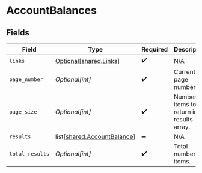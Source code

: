 # AccountBalances


## Fields

| Field                                                                    | Type                                                                     | Required                                                                 | Description                                                              |
| ------------------------------------------------------------------------ | ------------------------------------------------------------------------ | ------------------------------------------------------------------------ | ------------------------------------------------------------------------ |
| `links`                                                                  | [Optional[shared.Links]](undefined/models/shared/links.md)               | :heavy_check_mark:                                                       | N/A                                                                      |
| `page_number`                                                            | *Optional[int]*                                                          | :heavy_check_mark:                                                       | Current page number.                                                     |
| `page_size`                                                              | *Optional[int]*                                                          | :heavy_check_mark:                                                       | Number of items to return in results array.                              |
| `results`                                                                | list[[shared.AccountBalance](undefined/models/shared/accountbalance.md)] | :heavy_minus_sign:                                                       | N/A                                                                      |
| `total_results`                                                          | *Optional[int]*                                                          | :heavy_check_mark:                                                       | Total number of items.                                                   |